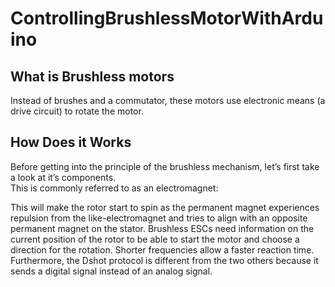 # ControllingBrushlessMotorWithArduino

<h2>What is Brushless motors</h2>
<p>Instead of brushes and a commutator, these motors use electronic means (a drive circuit) to rotate the motor. </p>

<h2>How Does it Works</h2>
Before getting into the principle of the brushless mechanism, let’s first take a look at it’s components.<br>
This is commonly referred to as an electromagnet:



This will make the rotor start to spin as the permanent magnet experiences repulsion from the like-electromagnet and tries to align with an opposite permanent magnet on the stator.
Brushless ESCs need information on the current position of the rotor to be able to start the motor and choose a direction for the rotation.
Shorter frequencies allow a faster reaction time.
Furthermore, the Dshot protocol is different from the two others because it sends a digital signal instead of an analog signal.</p>
